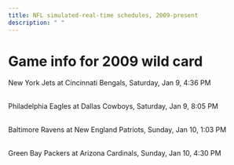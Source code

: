 ```yaml
---
title: NFL simulated-real-time schedules, 2009-present
description: " "
---
```


# Game info for 2009 wild card

New York Jets at Cincinnati Bengals, Saturday, Jan 9, 4:36 PM

<br/>Philadelphia Eagles at Dallas Cowboys, Saturday, Jan 9, 8:05 PM

<br/>Baltimore Ravens at New England Patriots, Sunday, Jan 10, 1:03 PM

<br/>Green Bay Packers at Arizona Cardinals, Sunday, Jan 10, 4:30 PM

